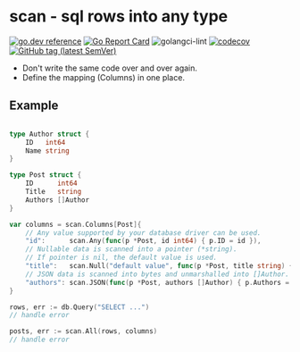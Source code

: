 # scan - sql rows into any type

[![go.dev reference](https://img.shields.io/badge/go.dev-reference-007d9c?logo=go&logoColor=white)](https://pkg.go.dev/github.com/wroge/scan)
[![Go Report Card](https://goreportcard.com/badge/github.com/wroge/scan)](https://goreportcard.com/report/github.com/wroge/scan)
![golangci-lint](https://github.com/wroge/scan/workflows/golangci-lint/badge.svg)
[![codecov](https://codecov.io/gh/wroge/scan/branch/main/graph/badge.svg?token=SBSedMOGHR)](https://codecov.io/gh/wroge/scan)
[![GitHub tag (latest SemVer)](https://img.shields.io/github/tag/wroge/scan.svg?style=social)](https://github.com/wroge/scan/tags)

- Don't write the same code over and over again.
- Define the mapping (Columns) in one place.

## Example

```go 

type Author struct {
	ID   int64
	Name string
}

type Post struct {
	ID      int64
	Title   string
	Authors []Author
}

var columns = scan.Columns[Post]{
	// Any value supported by your database driver can be used.
	"id":      scan.Any(func(p *Post, id int64) { p.ID = id }),
	// Nullable data is scanned into a pointer (*string).
	// If pointer is nil, the default value is used.
	"title":   scan.Null("default value", func(p *Post, title string) { p.Title = title }),
	// JSON data is scanned into bytes and unmarshalled into []Author.
	"authors": scan.JSON(func(p *Post, authors []Author) { p.Authors = authors }),
}

rows, err := db.Query("SELECT ...")
// handle error

posts, err := scan.All(rows, columns)
// handle error
```
